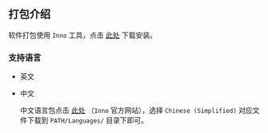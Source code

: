 ## 打包介绍

软件打包使用 `Inno` 工具，点击 [此处](http://www.jrsoftware.org/isinfo.php) 下载安装。

### 支持语言

* 英文
* 中文

    中文语言包点击 [此处](http://www.jrsoftware.org/files/istrans/) （`Inno` 官方网站），选择 `Chinese (Simplified)` 对应文件下载到 `PATH/Languages/` 目录下即可。